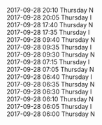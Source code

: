 2017-09-28 20:10 Thursday  N  
2017-09-28 20:05 Thursday  I  
2017-09-28 17:40 Thursday  N  
2017-09-28 17:35 Thursday  I  
2017-09-28 09:40 Thursday  N  
2017-09-28 09:35 Thursday  I  
2017-09-28 09:30 Thursday  N  
2017-09-28 07:15 Thursday  I  
2017-09-28 07:05 Thursday  N  
2017-09-28 06:40 Thursday  I  
2017-09-28 06:35 Thursday  N  
2017-09-28 06:30 Thursday  I  
2017-09-28 06:10 Thursday  N  
2017-09-28 06:05 Thursday  I  
2017-09-28 06:00 Thursday  N  
